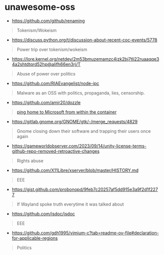 # unawesome-oss

- https://github.com/github/renaming
> Tokenism/Wokeism
- https://discuss.python.org/t/discussion-about-recent-coc-events/5778
> Power trip over tokenism/wokeism
- https://lore.kernel.org/netdev/2m53bmuzemamzc4jzk2bj7tli22ruaaqqe34a2shtdtqrd52hp@alifh66en3rj/T
> Abuse of power over politics
- https://github.com/RIAEvangelist/node-ipc
> Malware as an OSS with politics, propaganda, lies, censorship. 
- https://github.com/amir20/dozzle
> [ping home to Microsoft from within the container](https://github.com/amir20/dozzle/issues/3589#issuecomment-2628752622)
- https://gitlab.gnome.org/GNOME/gtk/-/merge_requests/4829
> Gnome closing down their software and trapping their users once again
- https://gameworldobserver.com/2023/09/14/unity-license-terms-github-repo-removed-retroactive-changes
> Rights abuse
- https://github.com/X11Libre/xserver/blob/master/HISTORY.md
> EEE
- https://gist.github.com/probonopd/9feb7c20257af5dd915e3a9f2d1f2277
> If Wayland spoke truth everytime it was talked about
- https://github.com/jsdoc/jsdoc
> EEE
- https://github.com/gdh1995/vimium-c?tab=readme-ov-file#declaration-for-applicable-regions
> Politics 
